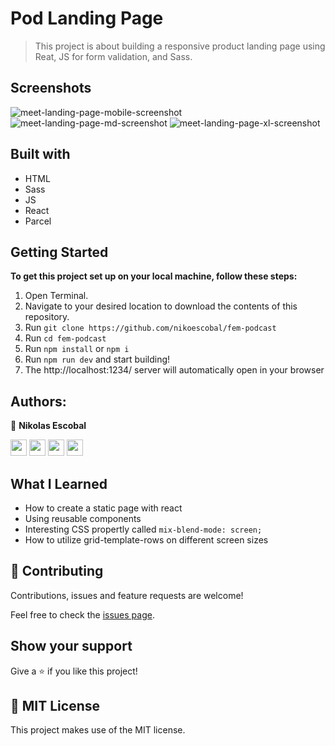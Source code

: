 # Pod Landing Page 
> This project is about building a responsive product landing page using Reat, JS for form validation, and Sass. 

## Screenshots

![meet-landing-page-mobile-screenshot](https://user-images.githubusercontent.com/62937819/176714745-cf60348c-23b2-43b9-b95b-c9ed758842a6.png)
![meet-landing-page-md-screenshot](https://user-images.githubusercontent.com/62937819/176714811-76739faa-65e2-45a7-b83c-c2c807b0a8cb.png)
![meet-landing-page-xl-screenshot](https://user-images.githubusercontent.com/62937819/176714956-db206957-397a-49a7-816d-0697010d46ed.png)

## Built with
- HTML
- Sass
- JS
- React
- Parcel

## Getting Started

**To get this project set up on your local machine, follow these steps:**

1. Open Terminal.
2. Navigate to your desired location to download the contents of this repository.
3. Run  `git clone https://github.com/nikoescobal/fem-podcast`
4. Run  `cd fem-podcast` 
5. Run `npm install` or `npm i`
6. Run `npm run dev` and start building!
7. The http://localhost:1234/ server will automatically open in your browser

## Authors:
  
 👤 **Nikolas Escobal**

[<code><img height="26" src="https://cdn.iconscout.com/icon/free/png-256/github-153-675523.png"></code>](https://github.com/nikoescobal)
[<code><img height="26" src="https://upload.wikimedia.org/wikipedia/sco/thumb/9/9f/Twitter_bird_logo_2012.svg/1200px-Twitter_bird_logo_2012.svg.png"></code>](https://twitter.com/nikoescobal)
[<code><img height="26" src="https://upload.wikimedia.org/wikipedia/commons/thumb/c/c9/Linkedin.svg/1200px-Linkedin.svg.png"></code>](https://www.linkedin.com/in/nikolas-escobal/)
 <a href="mailto:niko.escobal@gmail.com?subject=Sup Niko?"><img height="26" src="https://cdn.worldvectorlogo.com/logos/official-gmail-icon-2020-.svg"></a>
 
## What I Learned

- How to create a static page with react
- Using reusable components
- Interesting CSS propertly called `mix-blend-mode: screen;`
- How to utilize grid-template-rows on different screen sizes

## 🤝 Contributing

Contributions, issues and feature requests are welcome!


Feel free to check the [issues page](https://github.com/nikoescobal/sass-fem-podcast/issues).
## Show your support

Give a ⭐️ if you like this project!

## 📝 MIT License

This project makes use of the MIT license.

